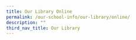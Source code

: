 ```yaml
---
title: Our Library Online
permalink: /our-school-info/our-library/online/
description: ""
third_nav_title: Our Library
---
```


